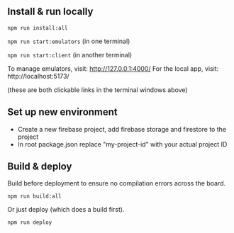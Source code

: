 ## Install & run locally

`npm run install:all`

`npm run start:emulators` (in one terminal)

`npm run start:client` (in another terminal)

To manage emulators, visit: http://127.0.0.1:4000/
For the local app, visit: http://localhost:5173/

(these are both clickable links in the terminal windows above)

## Set up new environment

- Create a new firebase project, add firebase storage and firestore to the project
- In root package.json replace "my-project-id" with your actual project ID

## Build & deploy

Build before deployment to ensure no compilation errors across the board.

`npm run build:all`

Or just deploy (which does a build first).

`npm run deploy`
